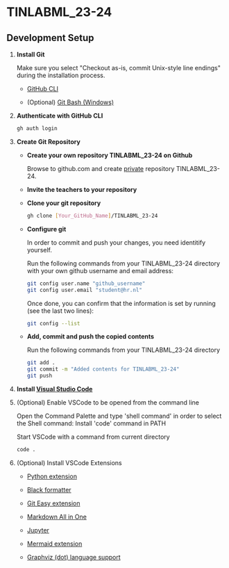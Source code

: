 # TINLABML_23-24

## Development Setup

<ol>

<li>

**Install Git**

Make sure you select "Checkout as-is, commit Unix-style line endings" during the installation process.

<ul>

<li>

[GitHub CLI](https://cli.github.com/)

</li>

<li>

(Optional) [Git Bash (Windows)](https://gitforwindows.org/)

</li>

</ul>

<li>

**Authenticate with GitHub CLI**

```sh
gh auth login
```

</li>

<li>

**Create Git Repository**

<ul>

<li>

**Create your own repository TINLABML_23-24 on Github**

<p>
Browse to <a>github.com</a> and create <u>private</u> repository TINLABML_23-24.
</p>

</li>

<li>

**Invite the teachers to your repository**

</li>

<li>

**Clone your git repository**

```bash
gh clone [Your_GitHub_Name]/TINLABML_23-24
```

</li>

<li>

**Configure git**

In order to commit and push your changes, you need identitify yourself.

Run the following commands from your TINLABML_23-24 directory with your own github username and email address:

```sh
git config user.name "github_username"
git config user.email "student@hr.nl"
```

Once done, you can confirm that the information is set by running (see the last two lines):

```sh
git config --list
```
</li>

<li>

**Add, commit and push the copied contents**

<p>

Run the following commands from your TINLABML_23-24 directory

```sh
git add .
git commit -m "Added contents for TINLABML_23-24"
git push
```

</p>

</li>

</ul>

</li>

</ul>

</li>

<li>

**Install [Visual Studio Code](https://code.visualstudio.com)**

</li>

<li>

(Optional) Enable VSCode to be opened from the command line

Open the Command Palette and type 'shell command' in order to select the Shell command: 
Install 'code' command in PATH

Start VSCode with a command from current directory

```sh
code .
```

</li>

<li>

(Optional) Install VSCode Extensions

<ul>

<li>

[Python extension](https://marketplace.visualstudio.com/items?itemName=ms-python.python)

</li>

<li>

[Black formatter](https://marketplace.visualstudio.com/items?itemName=ms-python.black-formatter)

</li>

<li>

[Git Easy extension](https://marketplace.visualstudio.com/items?itemName=bibhasdn.git-easy)

</li>

<li>

[Markdown All in One](https://marketplace.visualstudio.com/items?itemName=yzhang.markdown-all-in-one)

</li>

<li>

[Jupyter](https://marketplace.visualstudio.com/items?itemName=ms-toolsai.jupyter)

</li>

<li>

[Mermaid extension](https://marketplace.visualstudio.com/items?itemName=bierner.markdown-mermaid)

</li>

<li>

[Graphviz (dot) language support](https://marketplace.visualstudio.com/items?itemName=joaompinto.vscode-graphviz)

</li>

</ul>

</li>

</ol>
